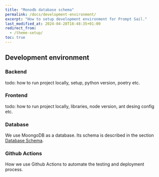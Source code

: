 ```yaml
---
title: "Monodb database schema"
permalink: /docs/development-environment/
excerpt: "How to setup development environment for Prompt Sail."
last_modified_at: 2024-04-28T18:48:35+01:00
redirect_from:
  - /theme-setup/
toc: true
---
```


## Development environment




### Backend

todo: how to run project locally, setup, python version, poetry etc.



### Frontend

todo: how to run project locally, libraries, node version, ant desing config etc.




### Database

We use MoongoDB as a database. Its schema is described in the section [Database Schema](/docs/database-schema/).


### Github Actions

How we use Github Actions to automate the testing and deployment process.


